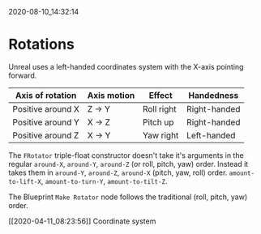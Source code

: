 2020-08-10_14:32:14

# Rotations
Unreal uses a left-handed coordinates system with the X-axis pointing forward.

| Axis of rotation | Axis motion | Effect | Handedness |
|------------------|-------------|--------|------------|
| Positive around X | Z → Y | Roll right | Right-handed |
| Positive around Y | X → Z | Pitch up | Right-handed |
| Positive around Z | X → Y | Yaw right | Left-handed |

The `FRotator` triple-float constructor doesn't take it's arguments in the regular
`around-X`, `around-Y`, `around-Z` (or roll, pitch, yaw) order.
Instead it takes them in
`around-Y`, `around-Z`, `around-X` (pitch, yaw, roll) order.
`amount-to-lift-X`, `amount-to-turn-Y`, `amount-to-tilt-Z`.

The Blueprint `Make Rotator` node follows the traditional (roll, pitch, yaw) order.



[[2020-04-11_08:23:56]] Coordinate system